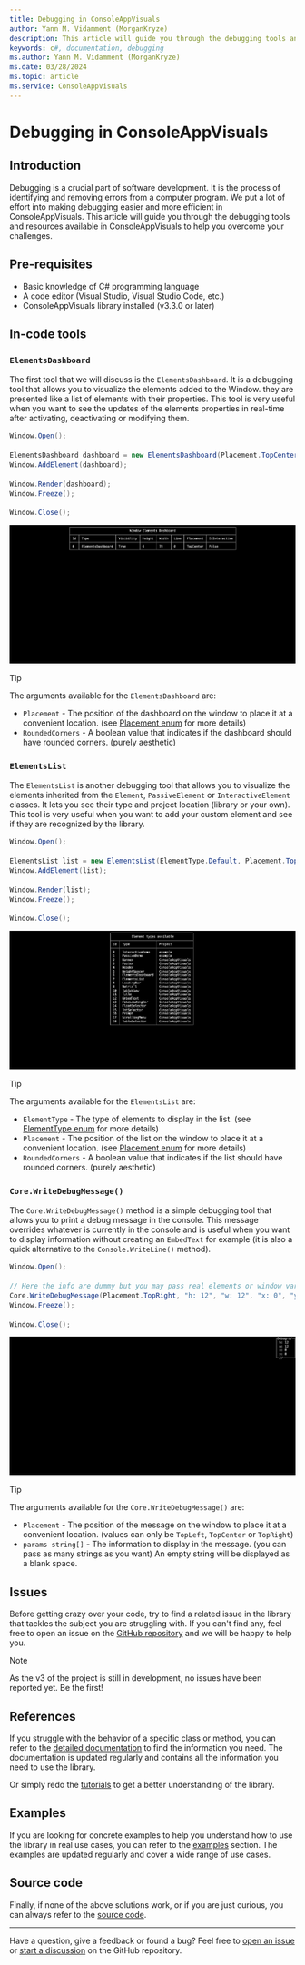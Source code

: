 ```yaml
---
title: Debugging in ConsoleAppVisuals
author: Yann M. Vidamment (MorganKryze)
description: This article will guide you through the debugging tools and resources available in ConsoleAppVisuals to help you overcome your challenges.
keywords: c#, documentation, debugging
ms.author: Yann M. Vidamment (MorganKryze)
ms.date: 03/28/2024
ms.topic: article
ms.service: ConsoleAppVisuals
---
```


# Debugging in ConsoleAppVisuals

## Introduction

Debugging is a crucial part of software development. It is the process of identifying and removing errors from a computer program. We put a lot of effort into making debugging easier and more efficient in ConsoleAppVisuals. This article will guide you through the debugging tools and resources available in ConsoleAppVisuals to help you overcome your challenges.

## Pre-requisites

- Basic knowledge of C# programming language
- A code editor (Visual Studio, Visual Studio Code, etc.)
- ConsoleAppVisuals library installed (v3.3.0 or later)

## In-code tools

### `ElementsDashboard`

The first tool that we will discuss is the `ElementsDashboard`. It is a debugging tool that allows you to visualize the elements added to the Window. they are presented like a list of elements with their properties. This tool is very useful when you want to see the updates of the elements properties in real-time after activating, deactivating or modifying them.

```csharp
Window.Open();

ElementsDashboard dashboard = new ElementsDashboard(Placement.TopCenter, false);
Window.AddElement(dashboard);

Window.Render(dashboard);
Window.Freeze();

Window.Close();
```

![ElementsDashboard](../assets/img/jpg/debugging/dashboard.jpg)

> [!TIP]
> The arguments available for the `ElementsDashboard` are:
>
> - `Placement` - The position of the dashboard on the window to place it at a convenient location. (see [Placement enum](https://morgankryze.github.io/ConsoleAppVisuals/4-references/ConsoleAppVisuals.Enums.Placement.html) for more details)
> - `RoundedCorners` - A boolean value that indicates if the dashboard should have rounded corners. (purely aesthetic)

### `ElementsList`

The `ElementsList` is another debugging tool that allows you to visualize the elements inherited from the `Element`, `PassiveElement` or `InteractiveElement` classes. It lets you see their type and project location (library or your own). This tool is very useful when you want to add your custom element and see if they are recognized by the library.

```csharp
Window.Open();

ElementsList list = new ElementsList(ElementType.Default, Placement.TopCenter, false);
Window.AddElement(list);

Window.Render(list);
Window.Freeze();

Window.Close();
```

![ElementsList](../assets/img/jpg/debugging/list.jpg)

> [!TIP]
> The arguments available for the `ElementsList` are:
>
> - `ElementType` - The type of elements to display in the list. (see [ElementType enum](https://morgankryze.github.io/ConsoleAppVisuals/references/ConsoleAppVisuals.Enums.ElementType.html) for more details)
> - `Placement` - The position of the list on the window to place it at a convenient location. (see [Placement enum](https://morgankryze.github.io/ConsoleAppVisuals/3-references/ConsoleAppVisuals.Enums.Placement.html) for more details)
> - `RoundedCorners` - A boolean value that indicates if the list should have rounded corners. (purely aesthetic)

### `Core.WriteDebugMessage()`

The `Core.WriteDebugMessage()` method is a simple debugging tool that allows you to print a debug message in the console. This message overrides whatever is currently in the console and is useful when you want to display information without creating an `EmbedText` for example (it is also a quick alternative to the `Console.WriteLine()` method).

```csharp
Window.Open();

// Here the info are dummy but you may pass real elements or window variables
Core.WriteDebugMessage(Placement.TopRight, "h: 12", "w: 12", "x: 0", "y: 0");
Window.Freeze();

Window.Close();
```

![DebugMessage](../assets/img/jpg/debugging/debug_mark.jpg)

> [!TIP]
> The arguments available for the `Core.WriteDebugMessage()` are:
>
> - `Placement` - The position of the message on the window to place it at a convenient location. (values can only be `TopLeft`, `TopCenter` or `TopRight`)
> - `params string[]` - The information to display in the message. (you can pass as many strings as you want) An empty string will be displayed as a blank space.

## Issues

Before getting crazy over your code, try to find a related issue in the library that tackles the subject you are struggling with. If you can't find any, feel free to open an issue on the [GitHub repository](https://github.com/MorganKryze/ConsoleAppVisuals/issues) and we will be happy to help you.

> [!NOTE]
> As the v3 of the project is still in development, no issues have been reported yet. Be the first!

## References

If you struggle with the behavior of a specific class or method, you can refer to the [detailed documentation](https://morgankryze.github.io/ConsoleAppVisuals/3-references/index.html) to find the information you need. The documentation is updated regularly and contains all the information you need to use the library.

Or simply redo the [tutorials](https://morgankryze.github.io/ConsoleAppVisuals/1-introduction/first_app.html) to get a better understanding of the library.

## Examples

If you are looking for concrete examples to help you understand how to use the library in real use cases, you can refer to the [examples](https://morgankryze.github.io/ConsoleAppVisuals/4-examples/index.html) section. The examples are updated regularly and cover a wide range of use cases.

## Source code

Finally, if none of the above solutions work, or if you are just curious, you can always refer to the [source code](https://github.com/MorganKryze/ConsoleAppVisuals/tree/main/src/ConsoleAppVisuals).

---

Have a question, give a feedback or found a bug? Feel free to [open an issue](https://github.com/MorganKryze/ConsoleAppVisuals/issues) or [start a discussion](https://github.com/MorganKryze/ConsoleAppVisuals/discussions) on the GitHub repository.
